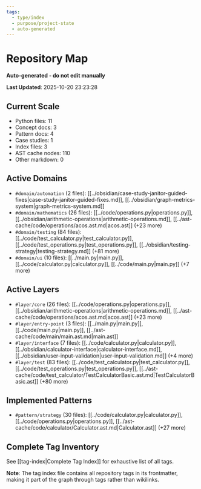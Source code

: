 ```yaml
---
tags:
  - type/index
  - purpose/project-state
  - auto-generated
---
```


# Repository Map

**Auto-generated - do not edit manually**

**Last Updated**: 2025-10-20 23:23:28

## Current Scale

- Python files: 11
- Concept docs: 3
- Pattern docs: 4
- Case studies: 1
- Index files: 3
- AST cache nodes: 110
- Other markdown: 0

## Active Domains

- `#domain/automation` (2 files): [[../obsidian/case-study-janitor-guided-fixes|case-study-janitor-guided-fixes.md]], [[../obsidian/graph-metrics-system|graph-metrics-system.md]]
- `#domain/mathematics` (26 files): [[../code/operations.py|operations.py]], [[../obsidian/arithmetic-operations|arithmetic-operations.md]], [[../ast-cache/code/operations/acos.ast.md|acos.ast]] (+23 more)
- `#domain/testing` (84 files): [[../code/test_calculator.py|test_calculator.py]], [[../code/test_operations.py|test_operations.py]], [[../obsidian/testing-strategy|testing-strategy.md]] (+81 more)
- `#domain/ui` (10 files): [[../main.py|main.py]], [[../code/calculator.py|calculator.py]], [[../code/main.py|main.py]] (+7 more)

## Active Layers

- `#layer/core` (26 files): [[../code/operations.py|operations.py]], [[../obsidian/arithmetic-operations|arithmetic-operations.md]], [[../ast-cache/code/operations/acos.ast.md|acos.ast]] (+23 more)
- `#layer/entry-point` (3 files): [[../main.py|main.py]], [[../code/main.py|main.py]], [[../ast-cache/code/main/main.ast.md|main.ast]]
- `#layer/interface` (7 files): [[../code/calculator.py|calculator.py]], [[../obsidian/calculator-interface|calculator-interface.md]], [[../obsidian/user-input-validation|user-input-validation.md]] (+4 more)
- `#layer/test` (83 files): [[../code/test_calculator.py|test_calculator.py]], [[../code/test_operations.py|test_operations.py]], [[../ast-cache/code/test_calculator/TestCalculatorBasic.ast.md|TestCalculatorBasic.ast]] (+80 more)

## Implemented Patterns

- `#pattern/strategy` (30 files): [[../code/calculator.py|calculator.py]], [[../code/operations.py|operations.py]], [[../ast-cache/code/calculator/Calculator.ast.md|Calculator.ast]] (+27 more)

## Complete Tag Inventory

See [[tag-index|Complete Tag Index]] for exhaustive list of all tags.

**Note**: The tag index file contains all repository tags in its frontmatter, making it part of the graph through tags rather than wikilinks.
